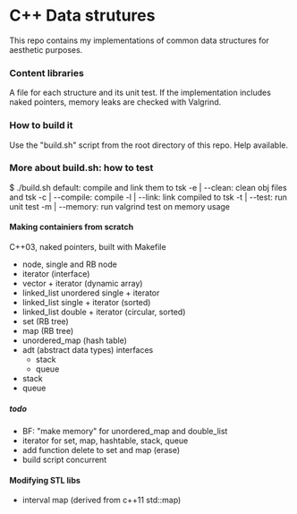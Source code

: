 # C++ Data strutures #


This repo contains my implementations of common data structures for aesthetic purposes. 

### Content libraries ###
A file for each structure and its unit test. 
If the implementation includes naked pointers, memory leaks are checked with Valgrind. 

### How to build it  ###
Use the "build.sh" script from the root directory of this repo. Help available. 

### More about build.sh: how to test ###
$ ./build.sh <opt>
    <opt>
    default: compile and link them to tsk
    -e | --clean: clean obj files and tsk
    -c | --compile: compile
    -l | --link: link compiled to tsk
    -t | --test: run unit test 
    -m | --memory: run valgrind test on memory usage


#### Making containiers from scratch  ####
C++03, naked pointers, built with Makefile

* node, single and RB node
* iterator (interface)
* vector + iterator (dynamic array) 
* linked_list unordered single + iterator
* linked_list single + iterator (sorted)
* linked_list double + iterator (circular, sorted)
* set (RB tree)
* map (RB tree)
* unordered_map (hash table)
* adt (abstract data types) interfaces
	* stack 
	* queue
* stack
* queue

##### todo #####
* BF: "make memory" for unordered_map and double_list
* iterator for set, map, hashtable, stack, queue
* add function delete to set and map (erase)
* build script concurrent

#### Modifying STL libs ####
* interval map (derived from c++11 std::map)

